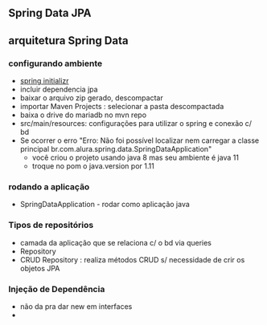 ## Spring Data JPA

## arquitetura Spring Data


### configurando ambiente
- [spring initializr](http://start.spring.io)
- incluir dependencia jpa
- baixar o arquivo zip gerado, descompactar
- importar Maven Projects : selecionar a pasta descompactada
- baixa o drive do mariadb no mvn repo
- src/main/resources: configurações para utilizar o spring e conexão c/ bd
- Se ocorrer o erro "Erro: Não foi possível localizar nem carregar a classe principal br.com.alura.spring.data.SpringDataApplication" 
	- você criou o projeto usando java 8 mas seu ambiente é java 11
	- troque no pom o java.version por 1.11


### rodando a aplicação
- SpringDataApplication - rodar como aplicação java

### Tipos de repositórios
- camada da aplicação que se relaciona c/ o bd via queries
- Repository
- CRUD Repository : realiza métodos CRUD s/ necessidade de crir os objetos JPA

### Injeção de Dependência
- não da pra dar new em interfaces
- 